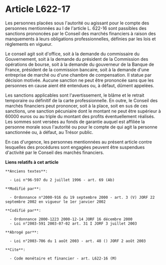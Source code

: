 # Article L622-17

Les personnes placées sous l'autorité ou agissant pour le compte des personnes mentionnées au I de l'article L. 622-16 sont
passibles des sanctions prononcées par le Conseil des marchés financiers à raison des manquements à leurs obligations
professionnelles, définies par les lois et règlements en vigueur.

Le conseil agit soit d'office, soit à la demande du commissaire du Gouvernement, soit à la demande du président de la
Commission des opérations de bourse, soit à la demande du gouverneur de la Banque de France, président de la commission
bancaire, soit à la demande d'une entreprise de marché ou d'une chambre de compensation. Il statue par décision motivée.
Aucune sanction ne peut être prononcée sans que les personnes en cause aient été entendues ou, à défaut, dûment appelées.

Les sanctions applicables sont l'avertissement, le blâme et le retrait temporaire ou définitif de la carte professionnelle.
En outre, le Conseil des marchés financiers peut prononcer, soit à la place, soit en sus de ces sanctions, une sanction
pécuniaire dont le montant ne peut être supérieur à 60000 euros ou au triple du montant des profits éventuellement réalisés.
Les sommes sont versées au fonds de garantie auquel est affiliée la personne morale sous l'autorité ou pour le compte de qui
agit la personne sanctionnée ou, à défaut, au Trésor public.

En cas d'urgence, les personnes mentionnées au présent article contre lesquelles des procédures sont engagées peuvent être
suspendues d'activité par le Conseil des marchés financiers.

**Liens relatifs à cet article**

	**Anciens textes**:

	  - Loi n°96-597 du 2 juillet 1996 - art. 69 (Ab)

	**Modifié par**:

	  - Ordonnance n°2000-916 du 19 septembre 2000 - art. 3 (V) JORF 22 septembre 2002 en vigueur le 1er janvier 2002

	**Codifié par**:

	  - Ordonnance 2000-1223 2000-12-14 JORF 16 décembre 2000
	  - Loi n°2003-591 2003-07-02 art. 31 I JORF 3 juillet 2003

	**Abrogé par**:

	  - Loi n°2003-706 du 1 août 2003 - art. 48 () JORF 2 août 2003

	**Cite**:

	  - Code monétaire et financier - art. L622-16 (M)
